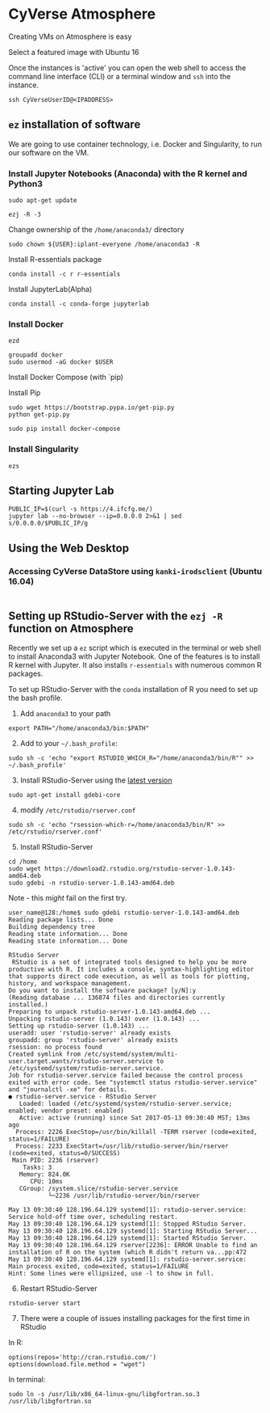 # CyVerse Atmosphere

Creating VMs on Atmosphere is easy

Select a featured image with Ubuntu 16

Once the instances is 'active' you can open the web shell to access the command line interface (CLI) or a terminal window and `ssh` into the instance.

```
ssh CyVerseUserID@<IPADDRESS>
```

## `ez` installation of software

We are going to use container technology, i.e. Docker and Singularity, to run our software on the VM.

### Install Jupyter Notebooks (Anaconda) with the R kernel and Python3

```
sudo apt-get update
```

```
ezj -R -3
```

Change ownership of the `/home/anaconda3/` directory

```
sudo chown ${USER}:iplant-everyone /home/anaconda3 -R
```

Install R-essentials package

```
conda install -c r r-essentials
```

Install JupyterLab(Alpha)

```
conda install -c conda-forge jupyterlab
```

### Install Docker

```
ezd
```

```
groupadd docker
sudo usermod -aG docker $USER
```

Install Docker Compose (with `pip)

Install Pip

```
sudo wget https://bootstrap.pypa.io/get-pip.py
python get-pip.py 
```

```
sudo pip install docker-compose
```

### Install Singularity

```
ezs
```


## Starting Jupyter Lab

```
PUBLIC_IP=$(curl -s https://4.ifcfg.me/)
jupyter lab --no-browser --ip=0.0.0.0 2>&1 | sed s/0.0.0.0/$PUBLIC_IP/g
```

## Using the Web Desktop

### Accessing CyVerse DataStore using `kanki-irodsclient` (Ubuntu 16.04)

```

```


## Setting up RStudio-Server with the `ezj -R` function on Atmosphere

Recently we set up a `ez` script which is executed in the terminal or web shell to install Anaconda3 with Jupyter Notebook. One of the features is to install R kernel with Jupyter. It also installs `r-essentials` with numerous common R packages.

To set up RStudio-Server with the `conda` installation of R you need to set up the bash profile.

1. Add `anaconda3` to your path

```
export PATH="/home/anaconda3/bin:$PATH"
```

2. Add to your `~/.bash_profile`:

```
sudo sh -c 'echo "export RSTUDIO_WHICH_R="/home/anaconda3/bin/R"" >> ~/.bash_profile'
```

3. Install RStudio-Server using the [latest version](https://www.rstudio.com/products/rstudio/download-server/)

```
sudo apt-get install gdebi-core
```

4. modify `/etc/rstudio/rserver.conf`

```
sudo sh -c 'echo "rsession-which-r=/home/anaconda3/bin/R" >> /etc/rstudio/rserver.conf'
```
5. Install RStudio-Server

```
cd /home
sudo wget https://download2.rstudio.org/rstudio-server-1.0.143-amd64.deb
sudo gdebi -n rstudio-server-1.0.143-amd64.deb
```

Note - this *might* fail on the first try. 
```
user_name@128:/home$ sudo gdebi rstudio-server-1.0.143-amd64.deb
Reading package lists... Done
Building dependency tree
Reading state information... Done
Reading state information... Done

RStudio Server
 RStudio is a set of integrated tools designed to help you be more productive with R. It includes a console, syntax-highlighting editor that supports direct code execution, as well as tools for plotting, history, and workspace management.
Do you want to install the software package? [y/N]:y
(Reading database ... 136874 files and directories currently installed.)
Preparing to unpack rstudio-server-1.0.143-amd64.deb ...
Unpacking rstudio-server (1.0.143) over (1.0.143) ...
Setting up rstudio-server (1.0.143) ...
useradd: user 'rstudio-server' already exists
groupadd: group 'rstudio-server' already exists
rsession: no process found
Created symlink from /etc/systemd/system/multi-user.target.wants/rstudio-server.service to /etc/systemd/system/rstudio-server.service.
Job for rstudio-server.service failed because the control process exited with error code. See "systemctl status rstudio-server.service" and "journalctl -xe" for details.
● rstudio-server.service - RStudio Server
   Loaded: loaded (/etc/systemd/system/rstudio-server.service; enabled; vendor preset: enabled)
   Active: active (running) since Sat 2017-05-13 09:30:40 MST; 13ms ago
  Process: 2226 ExecStop=/usr/bin/killall -TERM rserver (code=exited, status=1/FAILURE)
  Process: 2233 ExecStart=/usr/lib/rstudio-server/bin/rserver (code=exited, status=0/SUCCESS)
 Main PID: 2236 (rserver)
    Tasks: 3
   Memory: 824.0K
      CPU: 10ms
   CGroup: /system.slice/rstudio-server.service
           └─2236 /usr/lib/rstudio-server/bin/rserver

May 13 09:30:40 128.196.64.129 systemd[1]: rstudio-server.service: Service hold-off time over, scheduling restart.
May 13 09:30:40 128.196.64.129 systemd[1]: Stopped RStudio Server.
May 13 09:30:40 128.196.64.129 systemd[1]: Starting RStudio Server...
May 13 09:30:40 128.196.64.129 systemd[1]: Started RStudio Server.
May 13 09:30:40 128.196.64.129 rserver[2236]: ERROR Unable to find an installation of R on the system (which R didn't return va...pp:472
May 13 09:30:40 128.196.64.129 systemd[1]: rstudio-server.service: Main process exited, code=exited, status=1/FAILURE
Hint: Some lines were ellipsized, use -l to show in full.
```

6. Restart RStudio-Server

```
rstudio-server start
```

7. There were a couple of issues installing packages for the first time in RStudio

In R:
```
options(repos='http://cran.rstudio.com/')
options(download.file.method = "wget")
```

In terminal:
```
sudo ln -s /usr/lib/x86_64-linux-gnu/libgfortran.so.3 /usr/lib/libgfortran.so
```

